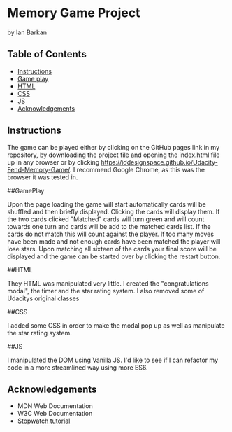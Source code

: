 # Memory Game Project

 by Ian Barkan

## Table of Contents

* [Instructions](#Instructions)
* [Game play](#Gameplay)
* [HTML](#HTML)
* [CSS](#CSS)
* [JS](#JS)
* [Acknowledgements](#Acknowledgements)


## Instructions
The game can be played either by clicking on the GitHub pages link in my repository, by downloading the project file and opening the index.html file up in any browser or by clicking https://iddesignspace.github.io/Udacity-Fend-Memory-Game/. I recommend Google Chrome, as this was the browser it was tested in.

##GamePlay

Upon the page loading the game will start automatically cards will be shuffled and then briefly displayed. Clicking the cards will display them. If the two cards clicked "Matched" cards will turn green and will count towards one turn and cards will be add to the matched cards list. If the cards do not match this will count against the player. If too many moves have been made and not enough cards have been matched the player will lose stars. Upon matching all sixteen of the cards your final score will be displayed and the game can be started over by clicking the restart button. 

##HTML

They HTML was manipulated very little. I created the "congratulations modal", the timer and the star rating system. I also removed some of Udacitys original classes

##CSS

I added some CSS in order to make the modal pop up as well as manipulate the star rating system. 

##JS

I manipulated the DOM using Vanilla JS. I'd like to see if I can refactor my code in a more streamlined way using more ES6. 


## Acknowledgements

* MDN Web Documentation
* W3C Web Documentation
* [Stopwatch tutorial](https://www.ostraining.com/blog/coding/stopwatch/)